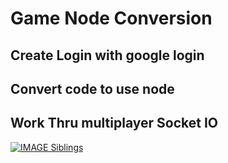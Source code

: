 # Game Node Conversion

## Create Login with google login

## Convert code to use node

## Work Thru multiplayer Socket IO

[![IMAGE Siblings]()](https://www.youtube.com/embed/KW_GefNU0W8)
